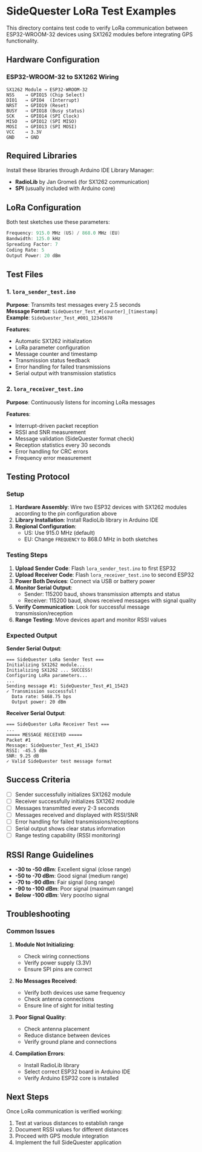 # SideQuester LoRa Test Examples

This directory contains test code to verify LoRa communication between ESP32-WROOM-32 devices using SX1262 modules before integrating GPS functionality.

## Hardware Configuration

### ESP32-WROOM-32 to SX1262 Wiring

```
SX1262 Module → ESP32-WROOM-32
NSS    → GPIO15 (Chip Select)
DIO1   → GPIO4  (Interrupt)
NRST   → GPIO19 (Reset)
BUSY   → GPIO18 (Busy status)
SCK    → GPIO14 (SPI Clock)
MISO   → GPIO12 (SPI MISO)
MOSI   → GPIO13 (SPI MOSI)
VCC    → 3.3V
GND    → GND
```

## Required Libraries

Install these libraries through Arduino IDE Library Manager:

- **RadioLib** by Jan Gromeš (for SX1262 communication)
- **SPI** (usually included with Arduino core)

## LoRa Configuration

Both test sketches use these parameters:

```cpp
Frequency: 915.0 MHz (US) / 868.0 MHz (EU)
Bandwidth: 125.0 kHz
Spreading Factor: 7
Coding Rate: 5
Output Power: 20 dBm
```

## Test Files

### 1. `lora_sender_test.ino`

**Purpose**: Transmits test messages every 2.5 seconds  
**Message Format**: `SideQuester_Test_#[counter]_[timestamp]`  
**Example**: `SideQuester_Test_#001_12345678`

**Features**:
- Automatic SX1262 initialization
- LoRa parameter configuration
- Message counter and timestamp
- Transmission status feedback
- Error handling for failed transmissions
- Serial output with transmission statistics

### 2. `lora_receiver_test.ino`

**Purpose**: Continuously listens for incoming LoRa messages  

**Features**:
- Interrupt-driven packet reception
- RSSI and SNR measurement
- Message validation (SideQuester format check)
- Reception statistics every 30 seconds
- Error handling for CRC errors
- Frequency error measurement

## Testing Protocol

### Setup

1. **Hardware Assembly**: Wire two ESP32 devices with SX1262 modules according to the pin configuration above
2. **Library Installation**: Install RadioLib library in Arduino IDE
3. **Regional Configuration**: 
   - US: Use 915.0 MHz (default)
   - EU: Change `FREQUENCY` to 868.0 MHz in both sketches

### Testing Steps

1. **Upload Sender Code**: Flash `lora_sender_test.ino` to first ESP32
2. **Upload Receiver Code**: Flash `lora_receiver_test.ino` to second ESP32
3. **Power Both Devices**: Connect via USB or battery power
4. **Monitor Serial Output**: 
   - Sender: 115200 baud, shows transmission attempts and status
   - Receiver: 115200 baud, shows received messages with signal quality
5. **Verify Communication**: Look for successful message transmission/reception
6. **Range Testing**: Move devices apart and monitor RSSI values

### Expected Output

**Sender Serial Output**:
```
=== SideQuester LoRa Sender Test ===
Initializing SX1262 module...
Initializing SX1262 ... SUCCESS!
Configuring LoRa parameters...
...
Sending message #1: SideQuester_Test_#1_15423
✓ Transmission successful!
  Data rate: 5468.75 bps
  Output power: 20 dBm
```

**Receiver Serial Output**:
```
=== SideQuester LoRa Receiver Test ===
...
===== MESSAGE RECEIVED =====
Packet #1
Message: SideQuester_Test_#1_15423
RSSI: -45.5 dBm
SNR: 9.25 dB
✓ Valid SideQuester test message format
```

## Success Criteria

- [ ] Sender successfully initializes SX1262 module
- [ ] Receiver successfully initializes SX1262 module  
- [ ] Messages transmitted every 2-3 seconds
- [ ] Messages received and displayed with RSSI/SNR
- [ ] Error handling for failed transmissions/receptions
- [ ] Serial output shows clear status information
- [ ] Range testing capability (RSSI monitoring)

## RSSI Range Guidelines

- **-30 to -50 dBm**: Excellent signal (close range)
- **-50 to -70 dBm**: Good signal (medium range)
- **-70 to -90 dBm**: Fair signal (long range)
- **-90 to -100 dBm**: Poor signal (maximum range)
- **Below -100 dBm**: Very poor/no signal

## Troubleshooting

### Common Issues

1. **Module Not Initializing**:
   - Check wiring connections
   - Verify power supply (3.3V)
   - Ensure SPI pins are correct

2. **No Messages Received**:
   - Verify both devices use same frequency
   - Check antenna connections
   - Ensure line of sight for initial testing

3. **Poor Signal Quality**:
   - Check antenna placement
   - Reduce distance between devices
   - Verify ground plane and connections

4. **Compilation Errors**:
   - Install RadioLib library
   - Select correct ESP32 board in Arduino IDE
   - Verify Arduino ESP32 core is installed

## Next Steps

Once LoRa communication is verified working:
1. Test at various distances to establish range
2. Document RSSI values for different distances
3. Proceed with GPS module integration
4. Implement the full SideQuester application